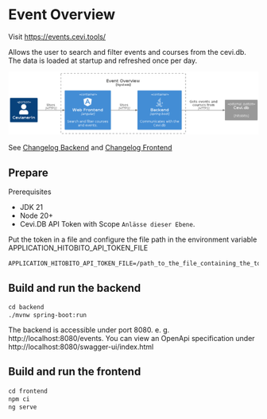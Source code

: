 # Event Overview

Visit https://events.cevi.tools/

Allows the user to search and filter events and courses from the cevi.db. The data is loaded at startup and refreshed once per day.

![Systemcontext](docs/systemcontext.png)

See [Changelog Backend](backend/CHANGELOG.md) and [Changelog Frontend](frontend/CHANGELOG.md)

## Prepare

Prerequisites
  * JDK 21
  * Node 20+
  * Cevi.DB API Token with Scope `Anlässe dieser Ebene`.

Put the token in a file and configure the file path in the environment variable APPLICATION_HITOBITO_API_TOKEN_FILE
```
APPLICATION_HITOBITO_API_TOKEN_FILE=/path_to_the_file_containing_the_token
```

## Build and run the backend

```
cd backend
./mvnw spring-boot:run
```

The backend is accessible under port 8080. e. g. http://localhost:8080/events. You can view an OpenApi specification under http://localhost:8080/swagger-ui/index.html

## Build and run the frontend

```
cd frontend
npm ci
ng serve
```
